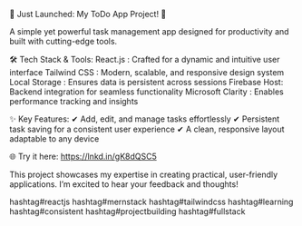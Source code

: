 🚀 Just Launched: My ToDo App Project! 🚀

A simple yet powerful task management app designed for productivity and built with cutting-edge tools.

🛠️ Tech Stack & Tools:
React.js : Crafted for a dynamic and intuitive user interface
Tailwind CSS : Modern, scalable, and responsive design system
Local Storage : Ensures data is persistent across sessions
Firebase Host: Backend integration for seamless functionality
Microsoft Clarity : Enables performance tracking and insights

✨ Key Features:
✔ Add, edit, and manage tasks effortlessly
✔ Persistent task saving for a consistent user experience
✔ A clean, responsive layout adaptable to any device

🌐 Try it here: https://lnkd.in/gK8dQSC5

This project showcases my expertise in creating practical, user-friendly applications. I’m excited to hear your feedback and thoughts!

hashtag#reactjs hashtag#mernstack hashtag#tailwindcss hashtag#learning hashtag#consistent hashtag#projectbuilding hashtag#fullstack
